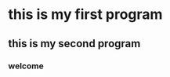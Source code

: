 <html>
    <head>
        <title>B section demo program</title>
    </head>
    <body>
        <h1>this is my first program</h1>
        <h2>this is my second program</h2>
        <h3>welcome<h3/>
    </body>
</html>
